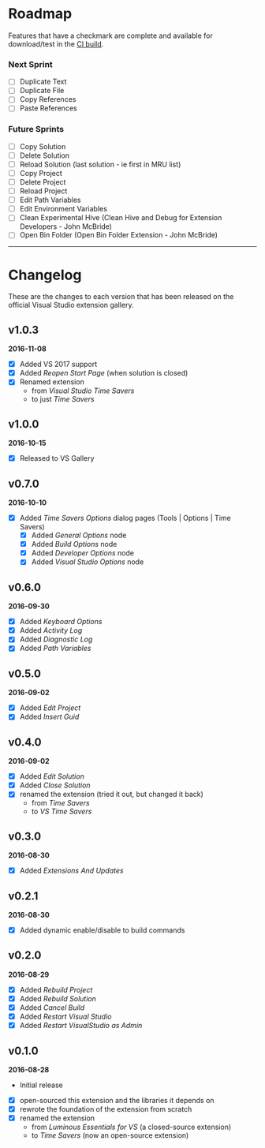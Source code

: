 # Roadmap
Features that have a checkmark are complete and available for
download/test in the
[CI build](http://vsixgallery.com/extension/049c7ac5-ba44-4a72-b4ee-7be7fb1b0edd/).

### Next Sprint
- [ ] Duplicate Text
- [ ] Duplicate File
- [ ] Copy References
- [ ] Paste References

### Future Sprints
- [ ] Copy Solution
- [ ] Delete Solution
- [ ] Reload Solution (last solution - ie first in MRU list)
- [ ] Copy Project
- [ ] Delete Project
- [ ] Reload Project
- [ ] Edit Path Variables
- [ ] Edit Environment Variables
- [ ] Clean Experimental Hive (Clean Hive and Debug for Extension Developers - John McBride)
- [ ] Open Bin Folder (Open Bin Folder Extension - John McBride)

---

# Changelog

These are the changes to each version that has been released
on the official Visual Studio extension gallery.

## v1.0.3

**2016-11-08**
  - [x] Added VS 2017 support
  - [x] Added *Reopen Start Page* (when solution is closed)
  - [x] Renamed extension
      - from *Visual Studio Time Savers*
      - to just *Time Savers*  

## v1.0.0

**2016-10-15**
  - [x] Released to VS Gallery

## v0.7.0

**2016-10-10**
- [x] Added *Time Savers Options* dialog pages (Tools | Options | Time Savers)
  - [x] Added *General Options* node
  - [x] Added *Build Options* node
  - [x] Added *Developer Options* node
  - [x] Added *Visual Studio Options* node

## v0.6.0

**2016-09-30**
- [x] Added *Keyboard Options*
- [x] Added *Activity Log*
- [x] Added *Diagnostic Log*
- [x] Added *Path Variables*

## v0.5.0

**2016-09-02**
- [x] Added *Edit Project*
- [x] Added *Insert Guid*

## v0.4.0

**2016-09-02**
- [x] Added *Edit Solution*
- [x] Added *Close Solution*
- [x] renamed the extension (tried it out, but changed it back)
  - from *Time Savers*
  - to *VS Time Savers*

## v0.3.0

**2016-08-30**
- [x] Added *Extensions And Updates*

## v0.2.1

**2016-08-30**
- [x] Added dynamic enable/disable to build commands

## v0.2.0

**2016-08-29**
- [x] Added *Rebuild Project*
- [x] Added *Rebuild Solution*
- [x] Added *Cancel Build*
- [x] Added *Restart Visual Studio*
- [x] Added *Restart VisualStudio as Admin*

## v0.1.0

**2016-08-28**
- Initial release
- [x] open-sourced this extension and the libraries it depends on
- [x] rewrote the foundation of the extension from scratch
- [x] renamed the extension
  - from *Luminous Essentials for VS* (a closed-source extension)
  - to *Time Savers* (now an open-source extension)